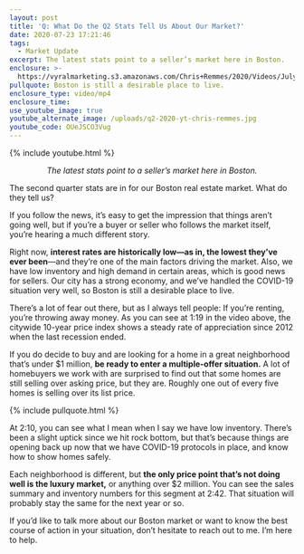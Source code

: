```yaml
---
layout: post
title: 'Q: What Do the Q2 Stats Tell Us About Our Market?'
date: 2020-07-23 17:21:46
tags:
  - Market Update
excerpt: The latest stats point to a seller’s market here in Boston.
enclosure: >-
  https://vyralmarketing.s3.amazonaws.com/Chris+Remmes/2020/Videos/July/Q-+What+Do+the+Q2+Stats+Tell+Us+About+Our+Market_.mp4
pullquote: Boston is still a desirable place to live.
enclosure_type: video/mp4
enclosure_time:
use_youtube_image: true
youtube_alternate_image: /uploads/q2-2020-yt-chris-remmes.jpg
youtube_code: OUeJSCO3Vug
---
```


{% include youtube.html %}

<p style="text-align:center"><em>The latest stats point to a seller’s market here in Boston.</em></p>

The second quarter stats are in for our Boston real estate market. What do they tell us?

If you follow the news, it’s easy to get the impression that things aren’t going well, but if you’re a buyer or seller who follows the market itself, you’re hearing a much different story.&nbsp;

Right now, **interest rates are historically low—as in, the lowest they’ve ever been**—and they’re one of the main factors driving the market. Also, we have low inventory and high demand in certain areas, which is good news for sellers. Our city has a strong economy, and we’ve handled the COVID-19 situation very well, so Boston is still a desirable place to live.&nbsp;

There’s a lot of fear out there, but as I always tell people: If you’re renting, you’re throwing away money. As you can see at 1:19 in the video above, the citywide 10-year price index shows a steady rate of appreciation since 2012 when the last recession ended.&nbsp;

If you do decide to buy and are looking for a home in a great neighborhood that’s under $1 million, **be ready to enter a multiple-offer situation.** A lot of homebuyers we work with are surprised to find out that some homes are still selling over asking price, but they are. Roughly one out of every five homes is selling over its list price.&nbsp;

{% include pullquote.html %}

At 2:10, you can see what I mean when I say we have low inventory. There’s been a slight uptick since we hit rock bottom, but that’s because things are opening back up now that we have COVID-19 protocols in place, and know how to show homes safely.&nbsp;

Each neighborhood is different, but **the only price point that’s not doing well is the luxury market,** or anything over $2 million. You can see the sales summary and inventory numbers for this segment at 2:42. That situation will probably stay the same for the next year or so.&nbsp;

If you’d like to talk more about our Boston market or want to know the best course of action in your situation, don’t hesitate to reach out to me. I’m here to help.